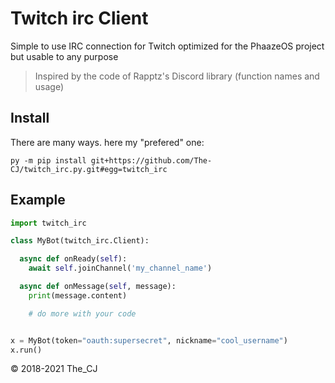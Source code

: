 # Twitch irc Client

Simple to use IRC connection for Twitch optimized for the PhaazeOS project
but usable to any purpose


> Inspired by the code of Rapptz's Discord library (function names and usage)

## Install

There are many ways. here my "prefered" one:
```
py -m pip install git+https://github.com/The-CJ/twitch_irc.py.git#egg=twitch_irc
```

## Example

```py
import twitch_irc

class MyBot(twitch_irc.Client):

  async def onReady(self):
    await self.joinChannel('my_channel_name')

  async def onMessage(self, message):
    print(message.content)

    # do more with your code


x = MyBot(token="oauth:supersecret", nickname="cool_username")
x.run()
```
:copyright: 2018-2021 The_CJ
